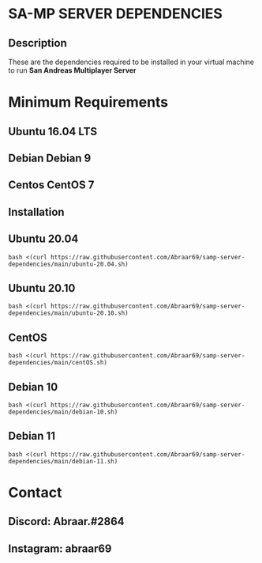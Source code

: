 # SA-MP SERVER DEPENDENCIES
## Description
These are the dependencies required to be installed in your virtual machine to run **San Andreas Multiplayer Server**
# Minimum Requirements
## Ubuntu 16.04 LTS
## Debian Debian 9
## Centos CentOS 7

## Installation
## Ubuntu 20.04
```bash <(curl https://raw.githubusercontent.com/Abraar69/samp-server-dependencies/main/ubuntu-20.04.sh)```
## Ubuntu 20.10
```bash <(curl https://raw.githubusercontent.com/Abraar69/samp-server-dependencies/main/ubuntu-20.10.sh)```
## CentOS
```bash <(curl https://raw.githubusercontent.com/Abraar69/samp-server-dependencies/main/centOS.sh)```
## Debian 10
```bash <(curl https://raw.githubusercontent.com/Abraar69/samp-server-dependencies/main/debian-10.sh)```
## Debian 11
```bash <(curl https://raw.githubusercontent.com/Abraar69/samp-server-dependencies/main/debian-11.sh)```

# Contact
## Discord: Abraar.#2864
## Instagram: abraar69
